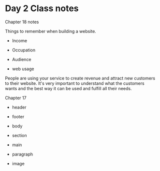 # Day 2 Class notes 

Chapter 18 notes

Things to remember when building a website.

* Income

* Occupation

* Audience

* web usage

People are using your service to create  revenue and attract new customers to their website.  It's very important to understand what the customers wants and the best way it can be used and fulfill all their needs. 


Chapter 17 

* header

* footer

* body

* section

* main

* paragraph 

* image 

